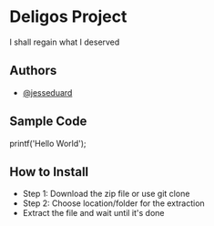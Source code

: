 # Deligos Project
I shall regain what I deserved
## Authors
* [@jesseduard](https://github.com/jesseduard/ipt101b_deligos.git)
## Sample Code
printf('Hello World');
## How to Install
* Step 1: Download the zip file or use git clone
* Step 2: Choose location/folder for the extraction
* Extract the file and wait until it's done
